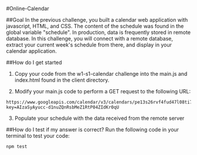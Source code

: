 #Online-Calendar

##Goal
In the previous challenge, you built a calendar web application with javascript, HTML, and CSS. The content of the schedule was found in the global variable "schedule". In production, data is frequently stored in remote database. In this challenge, you will connect with a remote database, extract your current week's schedule from there, and display in your calendar application.

##How do I get started
1. Copy your code from the w1-s1-calendar challenge into the main.js and index.html found in the client directory.

2. Modify your main.js code to perform a GET request to the following URL:
````
https://www.googleapis.com/calendar/v3/calendars/pe13s26rvf4fud47l08ti750i0@group.calendar.google.com/events?key=AIzaSyAyucc-d1nuZQnRsbMeZ1RtP04ZIdKr0qU
````
3. Populate your schedule with the data received from the remote server

##How do I test if my answer is correct?
Run the following code in your terminal to test your code:
````
npm test
````
